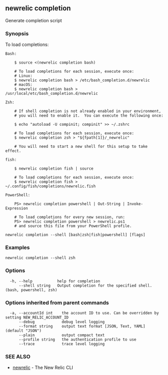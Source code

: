## newrelic completion

Generate completion script

### Synopsis

To load completions:

	Bash:

		$ source <(newrelic completion bash)

		# To load completions for each session, execute once:
		# Linux:
		$ newrelic completion bash > /etc/bash_completion.d/newrelic
		# macOS:
		$ newrelic completion bash > /usr/local/etc/bash_completion.d/newrelic

	Zsh:

		# If shell completion is not already enabled in your environment,
		# you will need to enable it.  You can execute the following once:

		$ echo "autoload -U compinit; compinit" >> ~/.zshrc

		# To load completions for each session, execute once:
		$ newrelic completion zsh > "${fpath[1]}/_newrelic"

		# You will need to start a new shell for this setup to take effect.

	fish:

		$ newrelic completion fish | source

		# To load completions for each session, execute once:
		$ newrelic completion fish > ~/.config/fish/completions/newrelic.fish

	PowerShell:

		PS> newrelic completion powershell | Out-String | Invoke-Expression

		# To load completions for every new session, run:
		PS> newrelic completion powershell > newrelic.ps1
		# and source this file from your PowerShell profile.


```
newrelic completion --shell [bash|zsh|fish|powershell] [flags]
```

### Examples

```
newrelic completion --shell zsh
```

### Options

```
  -h, --help           help for completion
      --shell string   Output completion for the specified shell.  (bash, powershell, zsh)
```

### Options inherited from parent commands

```
  -a, --accountId int    the account ID to use. Can be overridden by setting NEW_RELIC_ACCOUNT_ID
      --debug            debug level logging
      --format string    output text format [JSON, Text, YAML] (default "JSON")
      --plain            output compact text
      --profile string   the authentication profile to use
      --trace            trace level logging
```

### SEE ALSO

* [newrelic](newrelic.md)	 - The New Relic CLI

